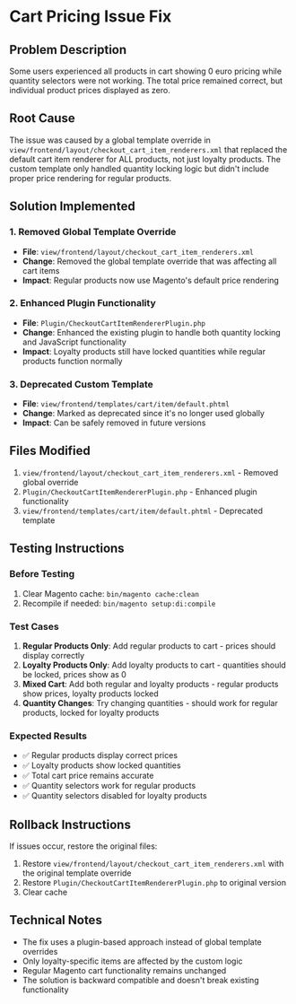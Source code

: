 # Cart Pricing Issue Fix

## Problem Description
Some users experienced all products in cart showing 0 euro pricing while quantity selectors were not working. The total price remained correct, but individual product prices displayed as zero.

## Root Cause
The issue was caused by a global template override in `view/frontend/layout/checkout_cart_item_renderers.xml` that replaced the default cart item renderer for ALL products, not just loyalty products. The custom template only handled quantity locking logic but didn't include proper price rendering for regular products.

## Solution Implemented

### 1. Removed Global Template Override
- **File**: `view/frontend/layout/checkout_cart_item_renderers.xml`
- **Change**: Removed the global template override that was affecting all cart items
- **Impact**: Regular products now use Magento's default price rendering

### 2. Enhanced Plugin Functionality
- **File**: `Plugin/CheckoutCartItemRendererPlugin.php`
- **Change**: Enhanced the existing plugin to handle both quantity locking and JavaScript functionality
- **Impact**: Loyalty products still have locked quantities while regular products function normally

### 3. Deprecated Custom Template
- **File**: `view/frontend/templates/cart/item/default.phtml`
- **Change**: Marked as deprecated since it's no longer used globally
- **Impact**: Can be safely removed in future versions

## Files Modified
1. `view/frontend/layout/checkout_cart_item_renderers.xml` - Removed global override
2. `Plugin/CheckoutCartItemRendererPlugin.php` - Enhanced plugin functionality
3. `view/frontend/templates/cart/item/default.phtml` - Deprecated template

## Testing Instructions

### Before Testing
1. Clear Magento cache: `bin/magento cache:clean`
2. Recompile if needed: `bin/magento setup:di:compile`

### Test Cases
1. **Regular Products Only**: Add regular products to cart - prices should display correctly
2. **Loyalty Products Only**: Add loyalty products to cart - quantities should be locked, prices show as 0
3. **Mixed Cart**: Add both regular and loyalty products - regular products show prices, loyalty products locked
4. **Quantity Changes**: Try changing quantities - should work for regular products, locked for loyalty products

### Expected Results
- ✅ Regular products display correct prices
- ✅ Loyalty products show locked quantities
- ✅ Total cart price remains accurate
- ✅ Quantity selectors work for regular products
- ✅ Quantity selectors disabled for loyalty products

## Rollback Instructions
If issues occur, restore the original files:
1. Restore `view/frontend/layout/checkout_cart_item_renderers.xml` with the original template override
2. Restore `Plugin/CheckoutCartItemRendererPlugin.php` to original version
3. Clear cache

## Technical Notes
- The fix uses a plugin-based approach instead of global template overrides
- Only loyalty-specific items are affected by the custom logic
- Regular Magento cart functionality remains unchanged
- The solution is backward compatible and doesn't break existing functionality
